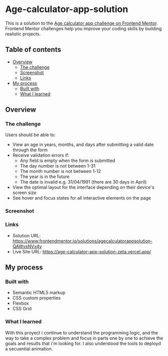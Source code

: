 # Age-calculator-app-solution
This is a solution to the [Age calculator app challenge on Frontend Mentor](https://www.frontendmentor.io/challenges/age-calculator-app-dF9DFFpj-Q). Frontend Mentor challenges help you improve your coding skills by building realistic projects. 

## Table of contents

- [Overview](#overview)
  - [The challenge](#the-challenge)
  - [Screenshot](#screenshot)
  - [Links](#links)
- [My process](#my-process)
  - [Built with](#built-with)
  - [What I learned](#what-i-learned)


## Overview

### The challenge

Users should be able to:

- View an age in years, months, and days after submitting a valid date through the form
- Receive validation errors if:
  - Any field is empty when the form is submitted
  - The day number is not between 1-31
  - The month number is not between 1-12
  - The year is in the future
  - The date is invalid e.g. 31/04/1991 (there are 30 days in April)
- View the optimal layout for the interface depending on their device's screen size
- See hover and focus states for all interactive elements on the page

### Screenshot


### Links

- Solution URL: https://www.frontendmentor.io/solutions/agecalculatorappsolution-QAWvsNVx4y
- Live Site URL: https://age-calculator-app-solution-zeta.vercel.app/

## My process

### Built with

- Semantic HTML5 markup
- CSS custom properties
- Flexbox
- CSS Grid

### What I learned

With this proyect i continue to understand the programming logic, and the way to take a complex problem and focus in parts one by one to achieve the goals and results that i'm looking for.
I also understood the tools to deployd a secuential animation.

